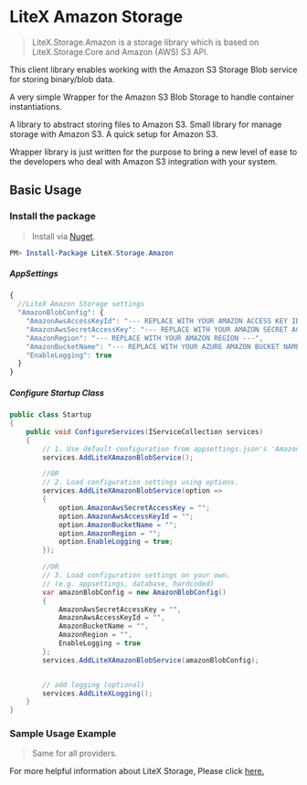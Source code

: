 # LiteX Amazon Storage
> LiteX.Storage.Amazon is a storage library which is based on LiteX.Storage.Core and Amazon (AWS) S3 API.

This client library enables working with the Amazon S3 Storage Blob service for storing binary/blob data. 

A very simple Wrapper for the Amazon S3 Blob Storage to handle container instantiations. 

A library to abstract storing files to Amazon S3. Small library for manage storage with Amazon S3. A quick setup for Amazon S3.

Wrapper library is just written for the purpose to bring a new level of ease to the developers who deal with Amazon S3 integration with your system.


## Basic Usage


### Install the package

> Install via [Nuget](https://www.nuget.org/packages/LiteX.Storage.Amazon/).

```Powershell
PM> Install-Package LiteX.Storage.Amazon
```

##### AppSettings
```js
{  
  //LiteX Amazon Storage settings
  "AmazonBlobConfig": {
    "AmazonAwsAccessKeyId": "--- REPLACE WITH YOUR AMAZON ACCESS KEY ID ---",
    "AmazonAwsSecretAccessKey": "--- REPLACE WITH YOUR AMAZON SECRET ACCESS KEY ---",
    "AmazonRegion": "--- REPLACE WITH YOUR AMAZON REGION ---",
    "AmazonBucketName": "--- REPLACE WITH YOUR AZURE AMAZON BUCKET NAME ---",
    "EnableLogging": true
  }
}
```

##### Configure Startup Class
```cs
public class Startup
{
    public void ConfigureServices(IServiceCollection services)
    {
        // 1. Use default configuration from appsettings.json's 'AmazonBlobConfig'
        services.AddLiteXAmazonBlobService();

        //OR
        // 2. Load configuration settings using options.
        services.AddLiteXAmazonBlobService(option =>
        {
            option.AmazonAwsSecretAccessKey = "";
            option.AmazonAwsAccessKeyId = "";
            option.AmazonBucketName = "";
            option.AmazonRegion = "";
            option.EnableLogging = true;
        });

        //OR
        // 3. Load configuration settings on your own.
        // (e.g. appsettings, database, hardcoded)
        var amazonBlobConfig = new AmazonBlobConfig()
        {
            AmazonAwsSecretAccessKey = "",
            AmazonAwsAccessKeyId = "",
            AmazonBucketName = "",
            AmazonRegion = "",
            EnableLogging = true
        };
        services.AddLiteXAmazonBlobService(amazonBlobConfig);


        // add logging (optional)
        services.AddLiteXLogging();
    }
}
```

### Sample Usage Example
> Same for all providers. 

For more helpful information about LiteX Storage, Please click [here.](https://github.com/a-patel/LiteXStorage/blob/master/README.md#step-3--use-in-controller-or-business-layer-memo)


